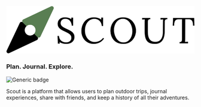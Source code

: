 ![Scout](./zion/src/assets/scoutgreenlogo.svg "Scout")

### Plan. Journal. Explore.

![Generic badge](https://img.shields.io/badge/Made%20with%20love%20in-Brooklyn,%20NY%20-gold)

Scout is a platform that allows users to plan outdoor trips, journal experiences, share with friends, and keep a history of all their adventures.
